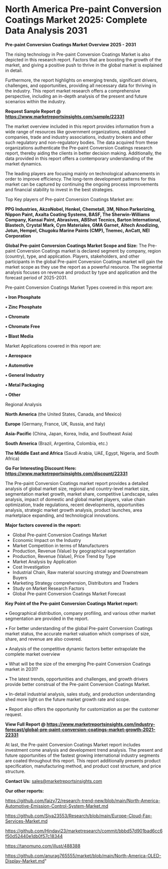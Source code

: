 # North America Pre-paint Conversion Coatings Market 2025: Complete Data Analysis 2031

<Strong> Pre-paint Conversion Coatings Market Overview 2025 - 2031</strong>

The rising technology in Pre-paint Conversion Coatings Market is also depicted in this research report. Factors that are boosting the growth of the market, and giving a positive push to thrive in the global market is explained in detail.

Furthermore, the report highlights on emerging trends, significant drivers, challenges, and opportunities, providing all necessary data for thriving in the industry. This report market research offers a comprehensive perspective, including an in-depth analysis of the present and future scenarios within the industry.

<strong>Request Sample Report @ <a href=https://www.marketreportsinsights.com/sample/22331>https://www.marketreportsinsights.com/sample/22331</a></strong>

The market overview included in this report provides information from a wide range of resources like government organizations, established companies, trade and industry associations, industry brokers and other such regulatory and non-regulatory bodies. The data acquired from these organizations authenticate the Pre-paint Conversion Coatings research report, thereby aiding the clients in better decision making. Additionally, the data provided in this report offers a contemporary understanding of the market dynamics.

The leading players are focusing mainly on technological advancements in order to improve efficiency. The long-term development patterns for this market can be captured by continuing the ongoing process improvements and financial stability to invest in the best strategies.

Top Key players of Pre-paint Conversion Coatings Market are:

<strong>PPG Industries, AkzoNobel, Henkel, Chemetall, 3M, Nihon Parkerizing, Nippon Paint, Axalta Coating Systems, BASF, The Sherwin-Williams Company, Kansai Paint, Abrasives, ABShot Tecnics, Barton International, Blastech, Crystal Mark, Cym Materiales, GMA Garnet, Altech Anodizing, Jotun, Hempel, Chugoku Marine Paints (CMP), Tnemec, AnCatt, NEI Corporation</strong>

<strong><b>Global Pre-paint Conversion Coatings Market Scope and Size:</b></strong>
The Pre-paint Conversion Coatings market is declared segment by company, region (country), type, and application. Players, stakeholders, and other participants in the global Pre-paint Conversion Coatings market will gain the market scope as they use the report as a powerful resource. The segmental analysis focuses on revenue and product by type and application and the forecast period of 2025-2031.

Pre-paint Conversion Coatings Market Types covered in this report are:

<strong>• Iron Phosphate

• Zinc Phosphate

• Chromate

• Chromate Free

• Blast Media</strong>

Market Applications covered in this report are:

<strong>• Aerospace

• Automotive

• General Industry

• Metal Packaging

• Other</strong> 

Regional Analysis

<strong>North America</strong> (the United States, Canada, and Mexico)

<strong>Europe</strong> (Germany, France, UK, Russia, and Italy)

<strong>Asia-Pacific</strong> (China, Japan, Korea, India, and Southeast Asia)

<strong>South America</strong> (Brazil, Argentina, Colombia, etc.)

<strong>The Middle East and Africa</strong> (Saudi Arabia, UAE, Egypt, Nigeria, and South Africa)

<strong>Go For Interesting Discount Here: <a href=https://www.marketreportsinsights.com/discount/22331>https://www.marketreportsinsights.com/discount/22331</a></strong>

The Pre-paint Conversion Coatings market report provides a detailed analysis of global market size, regional and country-level market size, segmentation market growth, market share, competitive Landscape, sales analysis, impact of domestic and global market players, value chain optimization, trade regulations, recent developments, opportunities analysis, strategic market growth analysis, product launches, area marketplace expanding, and technological innovations.

<strong><b>Major factors covered in the report:</b></strong>
<ul>
  <li>Global Pre-paint Conversion Coatings Market </li>
  <li>Economic Impact on the Industry</li>
  <li>Market Competition in terms of Manufacturers</li>
  <li>Production, Revenue (Value) by geographical segmentation</li>
  <li>Production, Revenue (Value), Price Trend by Type</li>
  <li>Market Analysis by Application</li>
  <li>Cost Investigation</li>
  <li>Industrial Chain, Raw material sourcing strategy and Downstream Buyers</li>
  <li>Marketing Strategy comprehension, Distributors and Traders</li>
  <li>Study on Market Research Factors</li>
  <li>Global Pre-paint Conversion Coatings Market Forecast</li>
</ul>

<strong><b>Key Point of the Pre-paint Conversion Coatings Market report:</b></strong>

• Geographical distribution, company profiling, and various other market segmentation are provided in the report.

• For better understanding of the global Pre-paint Conversion Coatings market status, the accurate market valuation which comprises of size, share, and revenue are also covered.

• Analysis of the competitive dynamic factors better extrapolate the complete market overview

• What will be the size of the emerging Pre-paint Conversion Coatings market in 2031?

• The latest trends, opportunities and challenges, and growth drivers provide better construal of the Pre-paint Conversion Coatings Market.

• In-detail industrial analysis, sales study, and production understanding shed more light on the future market growth rate and scope.

• Report also offers the opportunity for customization as per the customer request.

<strong><b>View Full Report @ <a href=https://www.marketreportsinsights.com/industry-forecast/global-pre-paint-conversion-coatings-market-growth-2021-22331>https://www.marketreportsinsights.com/industry-forecast/global-pre-paint-conversion-coatings-market-growth-2021-22331</a></b></strong>


At last, the Pre-paint Conversion Coatings Market report includes investment come analysis and development trend analysis. The present and future opportunities of the fastest growing international industry segments are coated throughout this report. This report additionally presents product specification, manufacturing method, and product cost structure, and price structure.

<strong>Contact Us:</strong>
sales@marketreportsinsights.com

<strong>Our other reports:</strong>

<a href=https://github.com/faizy72/research-trend-new/blob/main/North-America-Automotive-Emission-Control-System-Market.md>https://github.com/faizy72/research-trend-new/blob/main/North-America-Automotive-Emission-Control-System-Market.md</a>

<a href=https://github.com/Siya23553/Research/blob/main/Europe-Cloud-Fax-Services-Market.md>https://github.com/Siya23553/Research/blob/main/Europe-Cloud-Fax-Services-Market.md</a>

<a href=https://github.com/Hindavi23/marketresearch/commit/bbbd57d901bad6cc6f50d52440e1db0f57c18344>https://github.com/Hindavi23/marketresearch/commit/bbbd57d901bad6cc6f50d52440e1db0f57c18344</a>

<a href=https://tanomuno.com/illust/488388>https://tanomuno.com/illust/488388</a>

<a href=https://github.com/anurag765555/market/blob/main/North-America-OLED-Display-Market.md>https://github.com/anurag765555/market/blob/main/North-America-OLED-Display-Market.md</a>"
